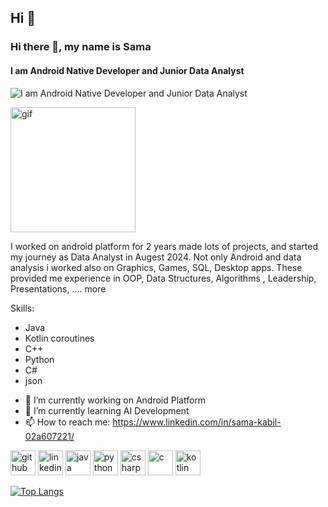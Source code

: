 ## Hi 👋

### Hi there 👋, my name is Sama
#### I am Android Native Developer and Junior Data Analyst
![I am Android Native Developer and Junior Data Analyst](https://media.licdn.com/dms/image/v2/D4D03AQHcXpcx4fVhCQ/profile-displayphoto-shrink_800_800/profile-displayphoto-shrink_800_800/0/1672960254080?e=1730937600&v=beta&t=v6RRn4974ye34FQ5Ao-LJM-OX7_o-EPekC5Q9UGZqYQ)

<img src="https://64.media.tumblr.com/37aa3a0fc78a86820d1132976e6db281/357bf94f374cba8d-95/s500x750/3d2256605360199311ec4e42e41bce72df4a1753.gif" alt="gif" width= 
   "200"/>

I worked on android platform for 2 years made lots of projects, and started my journey as Data Analyst in Augest 2024. 
Not only Android and data analysis i worked also on Graphics, Games, SQL, Desktop apps.
These provided me experience in OOP, Data Structures, Algorithms , Leadership, Presentations, .... more

Skills: 
* Java
* Kotlin coroutines
* C++
* Python
* C#
* json

- 🔭 I’m currently working on Android Platform 
- 🌱 I’m currently learning AI Development 
- 📫 How to reach me: https://www.linkedin.com/in/sama-kabil-02a607221/ 


[<img src='https://cdn.jsdelivr.net/npm/simple-icons@3.0.1/icons/github.svg' alt='github' height='40'>](https://github.com/samaAhmedKabil)  [<img src='https://cdn.jsdelivr.net/npm/simple-icons@3.0.1/icons/linkedin.svg' alt='linkedin' height='40'>](https://www.linkedin.com/in/sama-kabil-02a607221/)  [<img src='https://cdn.jsdelivr.net/npm/simple-icons@3.0.1/icons/java.svg' alt='java' height='40'>](https://cdn-icons-png.flaticon.com/512/5968/5968350.png)  [<img src='https://cdn.jsdelivr.net/npm/simple-icons@3.0.1/icons/python.svg' alt='python' height='40'>](https://cdn-icons-png.flaticon.com/512/5968/5968350.png)  [<img src='https://cdn.jsdelivr.net/npm/simple-icons@3.0.1/icons/csharp.svg' alt='csharp' height='40'>](https://cdn-icons-png.flaticon.com/512/5968/5968350.png)  [<img src='https://cdn.jsdelivr.net/npm/simple-icons@3.0.1/icons/c.svg' alt='c' height='40'>](https://cdn-icons-png.flaticon.com/512/5968/5968350.png)  [<img src='https://cdn.jsdelivr.net/npm/simple-icons@3.0.1/icons/kotlin.svg' alt='kotlin' height='40'>](https://cdn-icons-png.flaticon.com/512/5968/5968350.png) 

[![Top Langs](https://github-readme-stats.vercel.app/api/top-langs/?username=samaAhmedKabil)](https://github.com/anuraghazra/github-readme-stats)


















